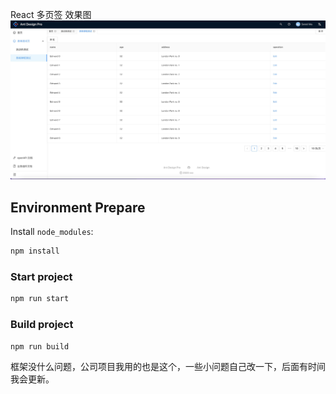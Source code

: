 React 多页签 效果图 ![图1 复制图片地址](https://github.com/feiChen0522/react-pro-v5-tags/blob/master/src/assets/WechatIMG728.jpeg)

## Environment Prepare

Install `node_modules`:

```bash
npm install
```

### Start project

```bash
npm run start
```

### Build project

```bash
npm run build
```

框架没什么问题，公司项目我用的也是这个，一些小问题自己改一下，后面有时间我会更新。
